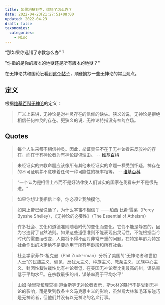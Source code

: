 ```yaml
---
title: 如果地狱存在，你错了怎么办？
date: 2022-04-23T21:27:51+08:00
updated: 2022-04-23
draft: false
taxonomies:
  categories:
    - Misc
---
```


“那如果你选错了宗教怎么办”？

"你指的是你的版本的地狱还是所有版本的地狱？"

在无神论共和国论坛看到[这个帖子](https://forum.atheistrepublic.com/t/what-if-hell-exists-youre-wrong/2309)，顺便摘抄一些无神论的常见观点。

<!-- more -->

## 定义

根据[维基百科无神论](https://en.wikipedia.org/wiki/Atheism)的定义：

> 广义上来讲，无神论是对神灵存在的信仰的缺失。狭义的说，无神论是拒绝相信任何神灵的存在。更狭义的说，无神论特指没有神的立场。

## Quotes

> 每个人生来都不相信神灵。因此，举证责任不在于无神论者来反驳神的存在，而在于有神论者为有神论提供理由。 -- [维基百科](https://en.wikipedia.org/wiki/Atheism)

> 未经证实的宗教命题应该像所有其他未经证实的命题一样受到怀疑，神存在的不可证明并不意味着任何一种可能性的概率相等。 -- [维基百科](https://en.wikipedia.org/wiki/Atheism)

> “一个认为是相信上帝而不是好法律使人们诚实的国家在我看来并不是很先进。"

> 如果你想让我相信上帝，你必须让我触摸他。

> 如果上帝已经说话了，为什么宇宙不相信？ ——珀西·比希·雪莱（Percy Bysshe Shelley），《无神论的必要性》（The Essential of Atheism）

> 许多社会、文化和道德准则随着时代的变化而变化。它们不能是静态的，因为它违背了自然法则。如果这些道德准则不能表现出灵活性，不能根据当今时代的需要而改变，人类将不得不面对非常严重的问题。在特定年龄为特定社会作出的决定绝不是要适用于所有年龄段和所有社会。

> 社会学家菲尔-祖克曼（Phil Zuckerman）分析了美国的"无神论者和世俗人士"的民族主义、偏见、反犹太主义、种族主义、教条主义、民族中心主义、封闭性和独裁性比有神论者低，在美国无神论者比例最高的州，谋杀率低于平均水平。在宗教最多的州，谋杀率高于平均水平"

> 山姆·哈里斯和理查德·道金斯等无神论者表示，斯大林的暴行不是受到无神论的影响，而是受到教条主义马克思主义的影响，虽然斯大林和毛泽东碰巧是无神论者，但他们并没有以无神论的名义行事。
